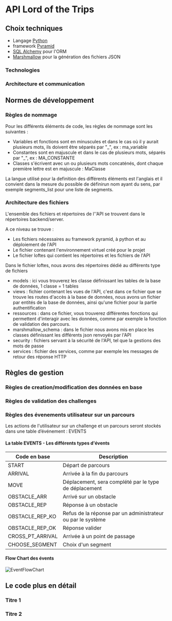 # API Lord of the Trips

## Choix techniques

- Langage [Python](https://www.python.org/)
- framework [Pyramid](https://trypyramid.com/) 
- [SQL Alchemy](https://www.sqlalchemy.org/) pour l'ORM
- [Marshmallow](https://marshmallow.readthedocs.io/en/stable/) pour la génération des fichiers JSON


### Technologies

### Architecture et communication

## Normes de développement

### Règles de nommage

Pour les différents éléments de code, les règles de nommage sont les suivantes :

* Variables et fonctions sont en minuscules et dans le cas où il y aurait plusieurs mots, ils doivent être séparés par "\_", ex : ma_variable
* Constantes sont en majuscule et dans le cas de plusieurs mots, séparés par "\_", ex : MA_CONSTANTE
* Classes s'écrivent avec un ou plusieurs mots concaténés, dont chaque première lettre est en majuscule : MaClasse

La langue utilisé pour la definition des différents éléments est l'anglais et il convient dans la mesure du possible de définirun nom ayant du sens, par exemple segments_list pour une liste de segments.

### Architecture des fichiers

L'ensemble des fichiers et répertoires de l''API se trouvent dans le répertoires backend/server.

A ce niveau se trouve :

* Les fichiers nécessaires au framework pyramid, à python et au déploiement de l'API
* Le fichier contenant l'environnement virtuel créé pour le projet
* Le fichier loftes qui contient les répertoires et les fichiers de l'API

Dans le fichier loftes, nous avons des répertoires dédié au différents type de fichiers

* models : ici vous trouverez les classe définissant les tables de la base de données, 1 classe = 1 tables
* views : fichier contenant les vues de l'API, c'est dans ce fichier que se trouve les routes d'accès à la base de données, nous avons un fichier par entités de la base de données, ainsi qu'une fichier pour la partie authentification
* ressources : dans ce fichier, vous trouverez différentes fonctions qui permettent d'interagir avec les données, comme par exemple la fonction de validation des parcours.
* marshmallow_schema : dans le fichier nous avons mis en place les classes définissant les différents json renvoyés par l'API
* security : fichiers servant à la sécurité de l'API, tel que la gestions des mots de passe
* services : fichier des services, comme par exemple les messages de retour des réponse HTTP 

## Règles de gestion

### Règles de creation/modification des données en base

### Règles de validation des challenges

### Règles des évenements utilisateur sur un parcours

Les actions de l'utilisateur sur un challenge et un parcours seront stockés dans une table d’événement : EVENTS

#### La table EVENTS - Les différents types d'évents

| Code en base| Description|
| ------ | ------ |
| START| Départ de parcours|
| ARRIVAL| Arrivée à la fin du parcours|
| MOVE| Déplacement, sera complété par le type de déplacement |
| OBSTACLE_ARR | Arrivé sur un obstacle|
| OBSTACLE_REP | Réponse à un obstacle |
| OBSTACLE_REP_KO | Refus de la réponse par un administrateur ou par le système|
| OBSTACLE_REP_OK| Réponse valider |
| CROSS_PT_ARRIVAL | Arrivée à un point de passage|
| CHOOSE_SEGMENT| Choix d'un segment |


#### Flow Chart des évents

![EventFlowChart](uploads/227f5aebb98b9fed2ba708d143b95eb5/EventFlowChart.jpg)


## Le code plus en détail

### Titre 1

### Titre 2


